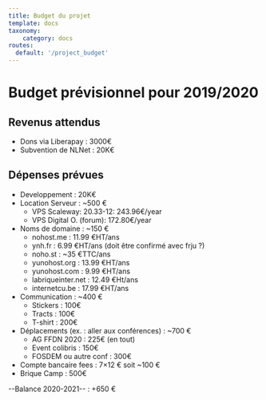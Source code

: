 ```yaml
---
title: Budget du projet
template: docs
taxonomy:
    category: docs
routes:
  default: '/project_budget'
---
```


# Budget prévisionnel pour 2019/2020

## Revenus attendus

- Dons via Liberapay : 3000€
- Subvention de NLNet : 20K€

## Dépenses prévues

- Developpement : 20K€
- Location Serveur : ~500 €
  - VPS Scaleway: 20.33-12: 243.96€/year
  - VPS Digital O. (forum): 172.80€/year
- Noms de domaine : ~150 €
  - nohost.me : 11.99 €HT/ans
  - ynh.fr : 6.99 €HT/ans (doit être confirmé avec frju ?)
  - noho.st : ~35 €TTC/ans
  - yunohost.org : 13.99 €HT/ans
  - yunohost.com : 9.99 €HT/ans
  - labriqueinter.net : 12.49 €Ht/ans
  - internetcu.be : 17.99 €HT/ans
- Communication : ~400 €
  - Stickers : 100€
  - Tracts : 100€
  - T-shirt : 200€
- Déplacements (ex. : aller aux conférences) : ~700 €
  - AG FFDN 2020 : 225€ (en tout)
  - Event colibris : 150€
  - FOSDEM ou autre conf : 300€
- Compte bancaire fees : 7×12 € soit ~100 €
- Brique Camp : 500€

--Balance 2020-2021-- : +650 €
